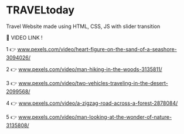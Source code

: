 # TRAVELtoday
Travel Website made using HTML, CSS, JS with slider transition

:star2: VIDEO LINK !

1 :point_right: www.pexels.com/video/heart-figure-on-the-sand-of-a-seashore-3094026/

2 :point_right: www.pexels.com/video/man-hiking-in-the-woods-3135811/

3 :point_right: www.pexels.com/video/two-vehicles-traveling-in-the-desert-2099568/

4 :point_right: www.pexels.com/video/a-zigzag-road-across-a-forest-2878084/

5 :point_right: www.pexels.com/video/man-looking-at-the-wonder-of-nature-3135808/
